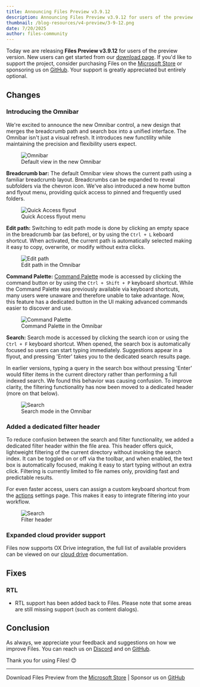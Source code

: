 ```yaml
---
title: Announcing Files Preview v3.9.12
description: Announcing Files Preview v3.9.12 for users of the preview version.
thumbnail: /blog-resources/v4-preview/3-9-12.png
date: 7/20/2025
author: files-community
---
```


Today we are releasing **Files Preview v3.9.12** for users of the preview version. New users can get started from our [download page](/download/). If you'd like to support the project, consider purchasing Files on the [Microsoft Store](ms-windows-store://pdp/?ProductId=9NSQD9PKV3SS&cid=FilesWebsite) or sponsoring us on [GitHub](https://github.com/sponsors/yaira2). Your support is greatly appreciated but entirely optional.

## Changes

### Introducing the Omnibar

We're excited to announce the new Omnibar control, a new design that merges the breadcrumb path and search box into a unified interface. The Omnibar isn't just a visual refresh. It introduces new functility while maintaining the precision and flexibility users expect.

<figure>
    <img src="/blog-resources/v4-preview/Omnibar.png" alt="Omnibar" />
    <figcaption>Default view in the new Omnibar</figcaption>
</figure>

**Breadcrumb bar:** The default Omnibar view shows the current path using a familiar breadcrumb layout. Breadcrumbs can be expanded to reveal subfolders via the chevron icon. We've also introduced a new home button and flyout menu, providing quick access to pinned and frequently used folders. 

<figure>
    <img src="/blog-resources/v4-preview/OmnibarQuickAccess.png" alt="Quick Access flyout" />
    <figcaption>Quick Access flyout menu</figcaption>
</figure>

**Edit path:** Switching to edit path mode is done by clicking an empty space in the breadcrumb bar (as before), or by using the `Ctrl + L` keboard shortcut. When activated, the current path is automatically selected making it easy to copy, overwrite, or modify without extra clicks.

<figure>
    <img src="/blog-resources/v4-preview/OmnibarPathMode.png" alt="Edit path" />
    <figcaption>Edit path in the Omnibar</figcaption>
</figure>

**Command Palette:** [Command Palette](/docs/features/command-palette/) mode is accessed by clicking the command button or by using the `Ctrl + Shift + P` keyboard shortcut. While the Command Palette was previously available via keyboard shortcuts, many users were unaware and therefore unable to take advantage. Now, this feature has a dedicated button in the UI making advanced commands easier to discover and use.

<figure>
    <img src="/blog-resources/v4-preview/OmnibarCommandMode.png" alt="Command Palette" />
    <figcaption>Command Palette in the Omnibar</figcaption>
</figure>

**Search:** Search mode is accessed by clicking the search icon or using the `Ctrl + F` keyboard shortcut. When opened, the search box is automatically focused so users can start typing immediately. Suggestions appear in a flyout, and pressing 'Enter' takes you to the dedicated search results page.

In earlier versions, typing a query in the search box without pressing 'Enter' would filter items in the current directory rather than performing a full indexed search. We found this behavior was causing confusion. To improve clarity, the filtering functionality has now been moved to a dedicated header (more on that below).

<figure>
    <img src="/blog-resources/v4-preview/OmnibarSearchMode.png" alt="Search" />
    <figcaption>Search mode in the Omnibar</figcaption>
</figure>

### Added a dedicated filter header

To reduce confusion between the search and filter functionality, we added a dedicated filter header within the file area. This header offers quick, lightweight filtering of the current directory without invoking the search index. It can be toggled on or off via the toolbar, and when enabled, the text box is automatically focused, making it easy to start typing without an extra click. Filtering is currently limited to file names only, providing fast and predictable results.

For even faster access, users can assign a custom keyboard shortcut from the [actions](/docs/customize-settings/actions) settings page. This makes it easy to integrate filtering into your workflow.

<figure>
    <img src="/blog-resources/v4-preview/FilterHeader.png" alt="Search" />
    <figcaption>Filter header</figcaption>
</figure>


### Expanded cloud provider support  

Files now supports OX Drive integration, the full list of available providers can be viewed on our [cloud drive](/docs/features/cloud-drives) documentation.

## Fixes

### RTL

- RTL support has been added back to Files. Please note that some areas are still missing support (such as content dialogs).

## Conclusion

As always, we appreciate your feedback and suggestions on how we improve Files. You can reach us on [Discord](https://discord.gg/files) and on [GitHub](https://github.com/files-community/Files/).

Thank you for using Files! 😊

---

Download Files Preview from the [Microsoft Store](ms-windows-store://pdp/?ProductId=9NSQD9PKV3SS&cid=FilesWebsite) | Sponsor us on [GitHub](https://github.com/sponsors/yaira2/)
